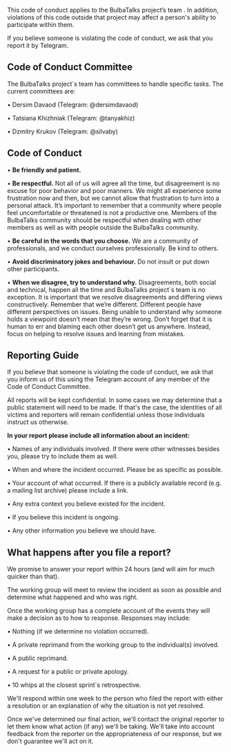 This code of conduct applies to the BulbaTalks project’s team . In addition, violations of this code outside that project may affect a person's ability to participate within them.

If you believe someone is violating the code of conduct, we ask that you report it by Telegram.

## Code of Conduct Committee

The BulbaTalks project`s team has committees to handle specific tasks. The current committees are:

•  Dersim Davaod  (Telegram: @dersimdavaod)

•  Tatsiana Khizhniak (Telegram: @tanyakhiz)

•  Dzmitry Krukov (Telegram: @silvaby)

## Code of Conduct

•  **Be friendly and patient.**

•  **Be respectful.** Not all of us will agree all the time, but disagreement is no excuse for poor behavior and poor manners. We might all experience some frustration now and then, but we cannot allow that frustration to turn into a personal attack. It’s important to remember that a community where people feel uncomfortable or threatened is not a productive one. Members of the BulbaTalks community should be respectful when dealing with other members as well as with people outside the BulbaTalks community.

•  **Be careful in the words that you choose.** We are a community of professionals, and we conduct ourselves professionally. Be kind to others. 

•  **Avoid discriminatory jokes and behaviour.** Do not insult or put down other participants. 

•  **When we disagree, try to understand why.** Disagreements, both social and technical, happen all the time and BulbaTalks project`s team is no exception. It is important that we resolve disagreements and differing views constructively. Remember that we’re different. Different people have different perspectives on issues. Being unable to understand why someone holds a viewpoint doesn’t mean that they’re wrong. Don’t forget that it is human to err and blaming each other doesn’t get us anywhere. Instead, focus on helping to resolve issues and learning from mistakes.

## Reporting Guide

If you believe that someone is violating the code of conduct, we ask that you inform us of this using the Telegram account of any member of the Code of Conduct Committee.

All reports will be kept confidential. In some cases we may determine that a public statement will need to be made. If that's the case, the identities of all victims and reporters will remain confidential unless those individuals instruct us otherwise.

**In your report please include all information about an incident:**

•  Names of any individuals involved. If there were other witnesses besides you, please try to include them as well.

•  When and where the incident occurred. Please be as specific as possible.

•  Your account of what occurred. If there is a publicly available record (e.g. a mailing list archive) please include a link.

•  Any extra context you believe existed for the incident.

•  If you believe this incident is ongoing.

•  Any other information you believe we should have.

## What happens after you file a report?

We promise to answer your report within 24 hours (and will aim for much quicker than that).

The working group will meet to review the incident as soon as possible and determine what happened and who was right.

Once the working group has a complete account of the events they will make a decision as to how to response. Responses may include:

•  Nothing (if we determine no violation occurred).

•  A private reprimand from the working group to the individual(s) involved.

•  A public reprimand.

•  A request for a public or private apology.

•  10 whips at the closest sprint`s retrospective.

We'll respond within one week to the person who filed the report with either a resolution or an explanation of why the situation is not yet resolved.

Once we've determined our final action, we'll contact the original reporter to let them know what action (if any) we'll be taking. We'll take into account feedback from the reporter on the appropriateness of our response, but we don't guarantee we'll act on it.
